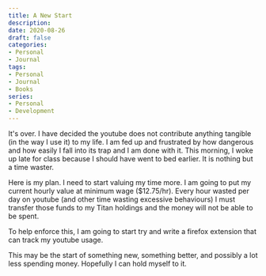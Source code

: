 ```yaml
---
title: A New Start
description:
date: 2020-08-26
draft: false
categories:
- Personal
- Journal
tags:
- Personal
- Journal
- Books
series:
- Personal
- Development
---
```


It's over. I have decided the youtube does not contribute anything tangible (in the way I use it) to my life. I am fed up and frustrated by how dangerous and how easily I fall into its trap and I am done with it. This morning, I woke up late for class because I should have went to bed earlier. It is nothing but a time waster.

Here is my plan. I need to start valuing my time more. I am going to put my current hourly value at minimum wage ($12.75/hr). Every hour wasted per day on youtube (and other time wasting excessive behaviours) I must transfer those funds to my Titan holdings and the money will not be able to be spent.

To help enforce this, I am going to start try and write a firefox extension that can track my youtube usage.

This may be the start of something new, something better, and possibly a lot less spending money. Hopefully I can hold myself to it.